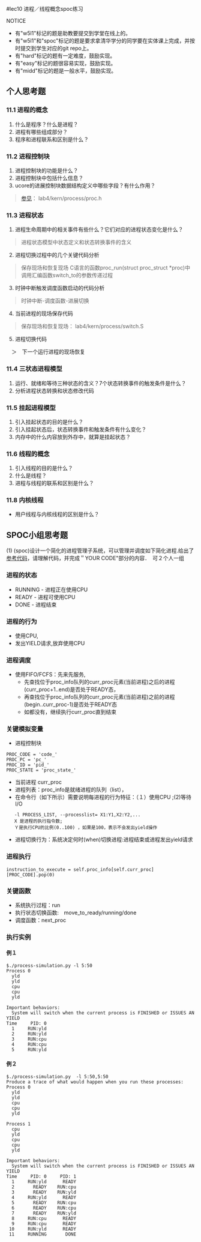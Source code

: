 #lec10 进程／线程概念spoc练习

NOTICE
- 有"w5l1"标记的题是助教要提交到学堂在线上的。
- 有"w5l1"和"spoc"标记的题是要求拿清华学分的同学要在实体课上完成，并按时提交到学生对应的git repo上。
- 有"hard"标记的题有一定难度，鼓励实现。
- 有"easy"标记的题很容易实现，鼓励实现。
- 有"midd"标记的题是一般水平，鼓励实现。

## 个人思考题

### 11.1 进程的概念

1. 什么是程序？什么是进程？
2. 进程有哪些组成部分？
3. 程序和进程联系和区别是什么？

### 11.2 进程控制块

1. 进程控制块的功能是什么？
2. 进程控制块中包括什么信息？
3. ucore的进展控制块数据结构定义中哪些字段？有什么作用？

  > [参见](http://crl.ptopenlab.com:8811/courses/Tsinghua/CS101/2015_T1/courseware/65a2e6de0e7f4ec8a261df82683a2fc3/400f7c812c254b799e66194d24b297ae/)： lab4/kern/process/proc.h
  
### 11.3 进程状态

1. 进程生命周期中的相关事件有些什么？它们对应的进程状态变化是什么？

  > 进程状态模型中状态定义和状态转换事件的含义

2. 进程切换过程中的几个关键代码分析

  > 保存现场和恢复现场
  > C语言的函数proc_run(struct proc_struct *proc)中调用汇编函数switch_to的参数传递过程

3. 时钟中断触发调度函数启动的代码分析

  > 时钟中断-调度函数-进展切换

4. 当前进程的现场保存代码

  > 保存现场和恢复现场：  lab4/kern/process/switch.S

5. 进程切换代码

　＞　下一个运行进程的现场恢复

### 11.4 三状态进程模型

1. 运行、就绪和等待三种状态的含义？7个状态转换事件的触发条件是什么？
2. 分析进程状态转换和状态修改代码

### 11.5 挂起进程模型

1. 引入挂起状态的目的是什么？
2. 引入挂起状态后，状态转换事件和触发条件有什么变化？
3. 内存中的什么内容放到外存中，就算是挂起状态？

### 11.6 线程的概念

1. 引入线程的目的是什么？
2. 什么是线程？
3. 进程与线程的联系和区别是什么？

### 11.8 内核线程

- 用户线程与内核线程的区别是什么？

## SPOC小组思考题

(1) (spoc)设计一个简化的进程管理子系统，可以管理并调度如下简化进程.给出了[参考代码](https://github.com/chyyuu/ucore_lab/blob/master/related_info/lab4/process-concept-homework.py)，请理解代码，并完成＂YOUR CODE"部分的内容．　可２个人一组

### 进程的状态 

 - RUNNING - 进程正在使用CPU
 - READY   - 进程可使用CPU
 - DONE    - 进程结束

### 进程的行为
 - 使用CPU, 
 - 发出YIELD请求,放弃使用CPU


### 进程调度
 - 使用FIFO/FCFS：先来先服务,
   - 先查找位于proc_info队列的curr_proc元素(当前进程)之后的进程(curr_proc+1..end)是否处于READY态，
   - 再查找位于proc_info队列的curr_proc元素(当前进程)之前的进程(begin..curr_proc-1)是否处于READY态
   - 如都没有，继续执行curr_proc直到结束

### 关键模拟变量
 - 进程控制块
```
PROC_CODE = 'code_'
PROC_PC = 'pc_'
PROC_ID = 'pid_'
PROC_STATE = 'proc_state_'
```
 - 当前进程 curr_proc 
 - 进程列表：proc_info是就绪进程的队列（list），
 - 在命令行（如下所示）需要说明每进程的行为特征：（１）使用CPU ;(2)等待I/O
```
   -l PROCESS_LIST, --processlist= X1:Y1,X2:Y2,...
   X 是进程的执行指令数; 
   Ｙ是执行CPU的比例(0..100) ，如果是100，表示不会发出yield操作
```
 - 进程切换行为：系统决定何时(when)切换进程:进程结束或进程发出yield请求

### 进程执行
```
instruction_to_execute = self.proc_info[self.curr_proc][PROC_CODE].pop(0)
```

### 关键函数
 - 系统执行过程：run
 - 执行状态切换函数:　move_to_ready/running/done　
 - 调度函数：next_proc

### 执行实例

#### 例１
```
$./process-simulation.py -l 5:50
Process 0
  yld
  yld
  cpu
  cpu
  yld

Important behaviors:
  System will switch when the current process is FINISHED or ISSUES AN YIELD
Time     PID: 0 
  1     RUN:yld 
  2     RUN:yld 
  3     RUN:cpu 
  4     RUN:cpu 
  5     RUN:yld 

```

   
#### 例２
```
$./process-simulation.py  -l 5:50,5:50
Produce a trace of what would happen when you run these processes:
Process 0
  yld
  yld
  cpu
  cpu
  yld

Process 1
  cpu
  yld
  cpu
  cpu
  yld

Important behaviors:
  System will switch when the current process is FINISHED or ISSUES AN YIELD
Time     PID: 0     PID: 1 
  1     RUN:yld      READY 
  2       READY    RUN:cpu 
  3       READY    RUN:yld 
  4     RUN:yld      READY 
  5       READY    RUN:cpu 
  6       READY    RUN:cpu 
  7       READY    RUN:yld 
  8     RUN:cpu      READY 
  9     RUN:cpu      READY 
 10     RUN:yld      READY 
 11     RUNNING       DONE 
```
